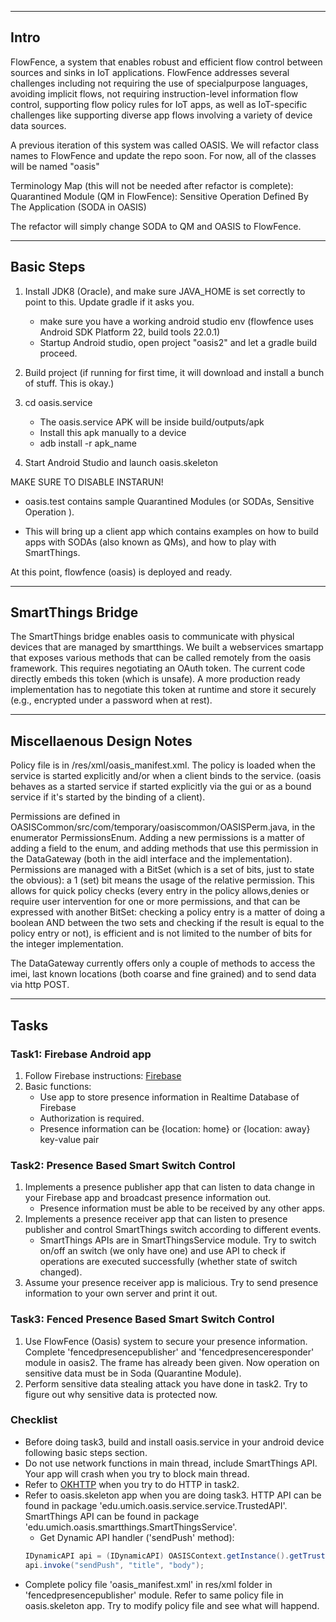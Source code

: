 -----------
Intro
-----------
FlowFence, a system that enables robust and efficient flow control between sources and sinks in IoT applications. FlowFence addresses several challenges including not requiring the use of specialpurpose languages, avoiding implicit flows, not requiring instruction-level information flow control, supporting flow policy rules for IoT apps, as well as IoT-specific challenges like supporting diverse app flows involving a variety of device data sources.

A previous iteration of this system was called OASIS. We will refactor class names to FlowFence and update the repo soon. For now, all of the classes will be named "oasis"

Terminology Map (this will not be needed after refactor is complete): Quarantined Module (QM in FlowFence): Sensitive Operation Defined By The Application (SODA in OASIS)

The refactor will simply change SODA to QM and OASIS to FlowFence. 

-------------
Basic Steps
-----------

1. Install JDK8 (Oracle), and make sure JAVA_HOME is set correctly to point to this. Update gradle if it asks you.

	* make sure you have a working android studio env (flowfence uses Android SDK Platform 22, build tools 22.0.1)
	* Startup Android studio, open project "oasis2" and let a gradle build proceed.

2. Build project (if running for first time, it will download and install a bunch of stuff. This is okay.)
3. cd oasis.service
	
    * The oasis.service APK will be inside build/outputs/apk
	* Install this apk manually to a device
	* adb install -r apk_name

4. Start Android Studio and launch oasis.skeleton

MAKE SURE TO DISABLE INSTARUN!

* oasis.test contains sample Quarantined Modules (or SODAs, Sensitive Operation ).

* This will bring up a client app which contains examples on how to build apps with SODAs (also known as QMs), and how to play with SmartThings.

At this point, flowfence (oasis) is deployed and ready.

------------------
SmartThings Bridge
------------------

The SmartThings bridge enables oasis to communicate with physical devices that are managed by smartthings. We built a webservices smartapp that exposes various methods that can be called remotely from the oasis framework. This requires negotiating an OAuth token. The current code directly embeds this token (which is unsafe). A more production ready implementation has to negotiate this token at runtime and store it securely (e.g., encrypted under a password when at rest).

--------------------------
Miscellaenous Design Notes
--------------------------

Policy file is in /res/xml/oasis_manifest.xml.
The policy is loaded when the service is started explicitly and/or when a client binds to the service. (oasis behaves as a started service if started explicitly via the gui or as a bound service if it's started by the binding of a client).

Permissions are defined in OASISCommon/src/com/temporary/oasiscommon/OASISPerm.java, in the enumerator PermissionsEnum. 
Adding a new permissions is a matter of adding a field to the enum, and adding methods that use this permission in the DataGateway (both in the aidl interface and the implementation).
Permissions are managed with a BitSet (which is a set of bits, just to state the obvious): a 1 (set) bit means the usage of the relative permission.
This allows for quick policy checks (every entry in the policy allows,denies or require user intervention for one or more permissions, and that can be expressed with another BitSet: checking a policy entry is a matter of doing a boolean AND between the two sets and checking if the result is equal to the policy entry or not), is efficient and is not limited to the number of bits for the integer implementation.

The DataGateway currently offers only a couple of methods to access the imei, last known locations (both coarse and fine grained) and to send data via http POST.

-----
Tasks
-----

### Task1: Firebase Android app
1. Follow Firebase instructions: [Firebase](https://firebase.google.com/docs/android/setup)
2. Basic functions:
	* Use app to store presence information in Realtime Database of Firebase
	* Authorization is required.
	* Presence information can be {location: home} or {location: away} key-value pair
### Task2: Presence Based Smart Switch Control
1. Implements a presence publisher app that can listen to data change in your Firebase app and broadcast presence information out.
	* Presence information must be able to be received by any other apps.
2. Implements a presence receiver app that can listen to presence publisher and control SmartThings switch according to different events.
	* SmartThings APIs are in SmartThingsService module. Try to switch on/off an switch (we only have one) and use API to check if operations are executed successfully (whether state of switch changed).
3. Assume your presence receiver app is malicious. Try to send presence information to your own server and print it out.

### Task3: Fenced Presence Based Smart Switch Control
1. Use FlowFence (Oasis) system to secure your presence information. Complete 'fencedpresencepublisher' and 'fencedpresenceresponder' module in oasis2. The frame has already been given. Now operation on sensitive data must be in Soda (Quarantine  Module).
2. Perform sensitive data stealing attack you have done in task2. Try to figure out why sensitive data is protected now.

### Checklist
* Before doing task3, build and install oasis.service in your android device following basic steps section.
* Do not use network functions in main thread, include SmartThings API. Your app will crash when you try to block main thread.
* Refer to [OKHTTP](http://square.github.io/okhttp/) when you try to do HTTP in task2.
* Refer to oasis.skeleton app when you are doing task3. HTTP API can be found in package 'edu.umich.oasis.service.service.TrustedAPI'. SmartThings API can be found in package 'edu.umich.oasis.smartthings.SmartThingsService'.
	* Get Dynamic API handler ('sendPush' method):
	```java
    IDynamicAPI api = (IDynamicAPI) OASISContext.getInstance().getTrustedAPI("push");
   	api.invoke("sendPush", "title", "body");
 	```
* Complete policy file 'oasis_manifest.xml' in res/xml folder in 'fencedpresencepublisher' module. Refer to same policy file in oasis.skeleton app. Try to modify policy file and see what will happend.


